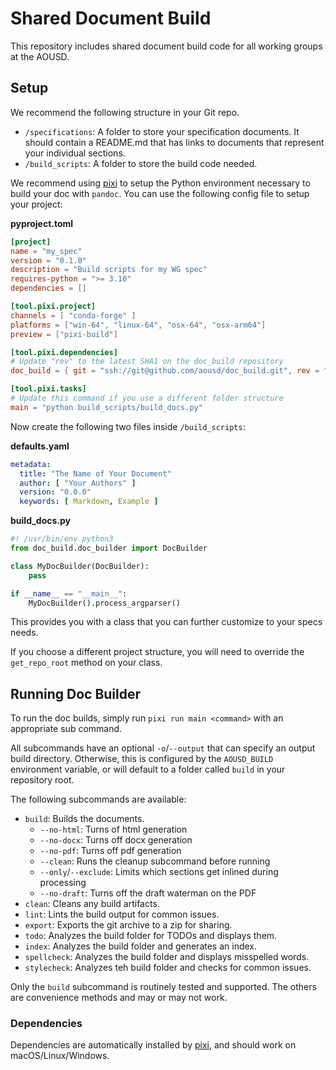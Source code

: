 # Shared Document Build

This repository includes shared document build code for all working groups at the AOUSD.

## Setup

We recommend the following structure in your Git repo.

* `/specifications`: A folder to store your specification documents. It should contain a README.md that has links to documents that represent your individual sections.
* `/build_scripts`: A folder to store the build code needed.

We recommend using [pixi](https://pixi.sh/) to setup the Python environment necessary to build your doc with `pandoc`. You can use the following config file to setup your project:

**pyproject.toml**
```toml
[project]
name = "my_spec"
version = "0.1.0"
description = "Build scripts for my WG spec"
requires-python = ">= 3.10"
dependencies = []

[tool.pixi.project]
channels = [ "conda-forge" ]
platforms = ["win-64", "linux-64", "osx-64", "osx-arm64"]
preview = ["pixi-build"]

[tool.pixi.dependencies]
# Update "rev" to the latest SHA1 on the doc_build repository
doc_build = { git = "ssh://git@github.com/aousd/doc_build.git", rev = "189b103" }

[tool.pixi.tasks]
# Update this command if you use a different folder structure
main = "python build_scripts/build_docs.py"
```

Now create the following two files inside `/build_scripts`:

**defaults.yaml**
```yaml
metadata:
  title: "The Name of Your Document"
  author: [ "Your Authors" ]
  version: "0.0.0"
  keywords: [ Markdown, Example ]
```

**build_docs.py**
```python
#! /usr/bin/env python3
from doc_build.doc_builder import DocBuilder

class MyDocBuilder(DocBuilder):
    pass

if __name__ == "__main__":
    MyDocBuilder().process_argparser()
```

This provides you with a class that you can further customize to your specs needs.

If you choose a different project structure, you will need to override the `get_repo_root`
method on your class.

## Running Doc Builder

To run the doc builds, simply run `pixi run main <command>` with an appropriate sub command.

All subcommands have an optional `-o`/`--output` that can specify an output build directory. Otherwise, this is configured by the `AOUSD_BUILD` environment variable, or
will default to a folder called `build` in your repository root.

The following subcommands are available:

* `build`: Builds the documents.
    * `--no-html`: Turns of html generation
    * `--no-docx`: Turns off docx generation
    * `--no-pdf`: Turns off pdf generation
    * `--clean`: Runs the cleanup subcommand before running
    * `--only`/`--exclude`: Limits which sections get inlined during processing
    * `--no-draft`: Turns off the draft waterman on the PDF
* `clean`: Cleans any build artifacts.
* `lint`: Lints the build output for common issues.
* `export`: Exports the git archive to a zip for sharing.
* `todo`: Analyzes the build folder for TODOs and displays them.
* `index`: Analyzes the build folder and generates an index.
* `spellcheck`: Analyzes the build folder and displays misspelled words.
* `stylecheck`: Analyzes teh build folder and checks for common issues.

Only the `build` subcommand is routinely tested and supported. The others are convenience
methods and may or may not work.

### Dependencies

Dependencies are automatically installed by [pixi](https://pixi.sh), and should work on macOS/Linux/Windows.
